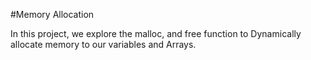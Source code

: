 #Memory Allocation

In this project, we explore the malloc, and free function to Dynamically allocate 
memory to our variables and Arrays.

